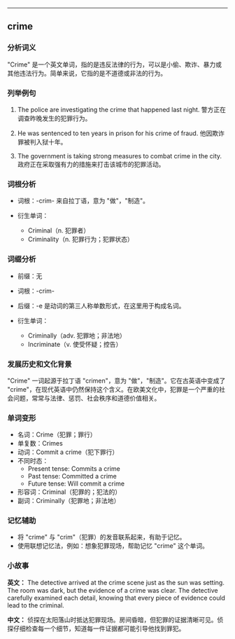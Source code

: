 
---------------
## crime
### 分析词义
"Crime" 是一个英文单词，指的是违反法律的行为，可以是小偷、欺诈、暴力或其他违法行为。简单来说，它指的是不道德或非法的行为。

### 列举例句
1. The police are investigating the crime that happened last night.
   警方正在调查昨晚发生的犯罪行为。

2. He was sentenced to ten years in prison for his crime of fraud.
   他因欺诈罪被判入狱十年。

3. The government is taking strong measures to combat crime in the city.
   政府正在采取强有力的措施来打击该城市的犯罪活动。

### 词根分析
- 词根：-crim- 来自拉丁语，意为 "做"，"制造"。

- 衍生单词：
  - Criminal（n. 犯罪者）
  - Criminality（n. 犯罪行为；犯罪状态）

### 词缀分析
- 前缀：无
- 词根：-crim-
- 后缀：-e 是动词的第三人称单数形式，在这里用于构成名词。

- 衍生单词：
  - Criminally（adv. 犯罪地；非法地）
  - Incriminate（v. 使受怀疑；控告）

### 发展历史和文化背景
"Crime" 一词起源于拉丁语 "crimen"，意为 "做"，"制造"。它在古英语中变成了 "crime"，在现代英语中仍然保持这个含义。在欧美文化中，犯罪是一个严重的社会问题，常常与法律、惩罚、社会秩序和道德价值相关。

### 单词变形
- 名词：Crime（犯罪；罪行）
- 单复数：Crimes
- 动词：Commit a crime（犯下罪行）
- 不同时态：
  - Present tense: Commits a crime
  - Past tense: Committed a crime
  - Future tense: Will commit a crime
- 形容词：Criminal（犯罪的；犯法的）
- 副词：Criminally（犯罪地；非法地）

### 记忆辅助
- 将 "crime" 与 "crim"（犯罪）的发音联系起来，有助于记忆。
- 使用联想记忆法，例如：想象犯罪现场，帮助记忆 "crime" 这个单词。

### 小故事
**英文：**
The detective arrived at the crime scene just as the sun was setting. The room was dark, but the evidence of a crime was clear. The detective carefully examined each detail, knowing that every piece of evidence could lead to the criminal.

**中文：**
侦探在太阳落山时抵达犯罪现场。房间昏暗，但犯罪的证据清晰可见。侦探仔细检查每一个细节，知道每一件证据都可能引导他找到罪犯。

